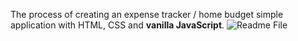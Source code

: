  The process of creating an expense tracker / home budget simple application with HTML, CSS and **vanilla JavaScript**.
![Readme File](https://github.com/anilk4/Budget-APP/assets/89409899/b050ff9c-a125-4e31-ab6d-cb502d85ae1e)
